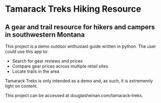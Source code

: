 # Tamarack Treks Hiking Resource
## A gear and trail resource for hikers and campers in southwestern Montana

This project is a demo outdoor enthusiast guide written in python.
The user could use this app to:

* Search for gear reviews and prices
* Compare gear prices across multiple retail sites
* Locate trails in the area

Tamarack Treks is only intended as a demo and, as such, it is extrememly light on content.

This project can be accessed at douglasheinan.com/tamarack-treks.